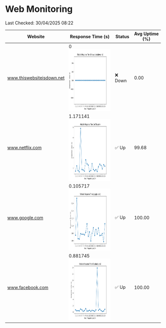 # Web Monitoring

Last Checked: 30/04/2025 08:22

| Website | Response Time (s) | Status | Avg Uptime (%) |
|---------|-------------------|--------|----------------|
| www.thiswebsiteisdown.net | 0 <br> <img src="graph/thiswebsiteisdown.net.png" alt="Graph" width="200" height="200">  | ❌ Down | 0.00 |
| www.netflix.com | 1.171141 <br> <img src="graph/netflix.com.png" alt="Graph" width="200" height="200">  | ✅ Up | 99.68 |
| www.google.com | 0.105717 <br> <img src="graph/google.com.png" alt="Graph" width="200" height="200">  | ✅ Up | 100.00 |
| www.facebook.com | 0.881745 <br> <img src="graph/facebook.com.png" alt="Graph" width="200" height="200">  | ✅ Up | 100.00 |
